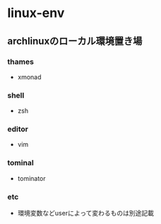 # linux-env
## archlinuxのローカル環境置き場

### thames
- xmonad

### shell
- zsh

### editor
- vim

### tominal
- tominator

### etc
- 環境変数などuserによって変わるものは別途記載